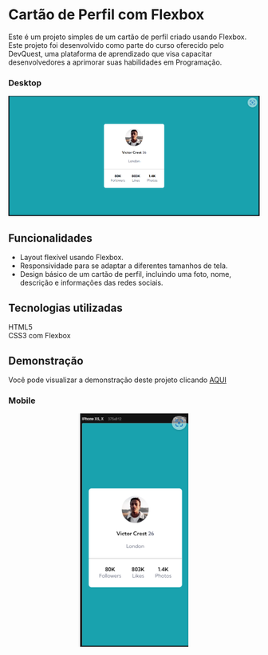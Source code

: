 # Cartão de Perfil com Flexbox
Este é um projeto simples de um cartão de perfil criado usando Flexbox. Este projeto foi desenvolvido como parte do curso oferecido pelo DevQuest, uma plataforma de aprendizado que visa capacitar desenvolvedores a aprimorar suas habilidades em Programação.

### Desktop
<img src="design/design-desktop.png" alt="Foto desktop">

## Funcionalidades
* Layout flexível usando Flexbox.
* Responsividade para se adaptar a diferentes tamanhos de tela.
* Design básico de um cartão de perfil, incluindo uma foto, nome, descrição e informações das redes sociais.
## Tecnologias utilizadas
HTML5 <br>
CSS3 com Flexbox

## Demonstração
Você pode visualizar a demonstração deste projeto clicando <a href="https://kevmartinsdev.github.io/cartao-de-perfil/">AQUI</a>

### Mobile

<p align="center">
<img  src="design/design-mobile.png" alt="modelo-mobile">
</p>